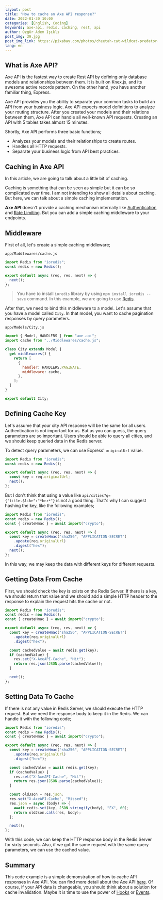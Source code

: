 ```yaml
---
layout: post
title: "How to cache an Axe API response?"
date: 2022-01-30 10:00
categories: [English, Coding]
keywords: axe-api, redis, caching, rest, api
author: Özgür Adem Işıklı
post_img: 39.jpg
post_img_link: https://pixabay.com/photos/cheetah-cat-wildcat-predator-5537416/
lang: en
---
```


## What is Axe API?

Axe API is the fastest way to create Rest API by defining only database models and relationships between them. It is built on Knex.js, and its awesome active records pattern. On the other hand, you have another familiar thing, Express.

Axe API provides you the ability to separate your common tasks to build an API from your business logic. Axe API expects model definitions to analyze your routing structure. After you created your models and their relations between them, Axe API can handle all well-known API requests. Creating an API with 5 tables takes almost 15 minutes.

Shortly, Axe API performs three basic functions;

- Analyzes your models and their relationships to create routes.
- Handles all HTTP requests.
- Separate your business logic from API best practices.

## Caching in Axe API

In this article, we are going to talk about a little bit of caching.

Caching is something that can be seen as simple but it can be so complicated over time. I am not intending to show all details about caching. But here, we can talk about a simple caching implementation.

**Axe API** doesn't provide a caching mechanism internally like [Authentication](https://axe-api.github.io/security/authentication/) and [Rate Limiting](https://axe-api.github.io/security/rate-limiting/). But you can add a simple caching middleware to your endpoints.

## Middleware

First of all, let's create a simple caching middleware;

`app/Middlewares/cache.js`

```js
import Redis from "ioredis";
const redis = new Redis();

export default async (req, res, next) => {
  next();
};
```

> You have to install `ioredis` library by using `npm install ioredis --save` command. In this example, we are going to use [Redis](https://redis.io/).

After that, we need to bind this middleware to a model. Let's assume that you have a model called `City`. In that model, you want to cache pagination responses by query parameters.

`app/Models/City.js`

```js
import { Model, HANDLERS } from "axe-api";
import cache from "../Middlewares/cache.js";

class City extends Model {
  get middlewares() {
    return [
      {
        handler: HANDLERS.PAGINATE,
        middleware: cache,
      },
    ];
  }
}

export default City;
```

## Defining Cache Key

Let's assume that your city API response will be the same for all users. Authentication is not important for us. But as you can guess, the query parameters are so important. Users should be able to query all cities, and we should keep queried data in the Redis server.

To detect query parameters, we can use Express' `originalUrl` value.

```js
import Redis from "ioredis";
const redis = new Redis();

export default async (req, res, next) => {
  const key = req.originalUrl;
  next();
};
```

But I don't think that using a value like `api/cities?q={"title.$like":"*ber*"}` is not a good thing. That's why I can suggest hashing the key, like the following examples;

```js
import Redis from "ioredis";
const redis = new Redis();
const { createHmac } = await import("crypto");

export default async (req, res, next) => {
  const key = createHmac("sha256", "APPLICATION-SECRET")
    .update(req.originalUrl)
    .digest("hex");
  next();
};
```

In this way, we may keep the data with different keys for different requests.

## Getting Data From Cache

First, we should check the key is exists on the Redis Server. If there is a key, we should return that value and we should add a simple HTTP header to the response to explain the request hits the cache or not.

```js
import Redis from "ioredis";
const redis = new Redis();
const { createHmac } = await import("crypto");

export default async (req, res, next) => {
  const key = createHmac("sha256", "APPLICATION-SECRET")
    .update(req.originalUrl)
    .digest("hex");

  const cachedValue = await redis.get(key);
  if (cachedValue) {
    res.set("X-AxeAPI-Cache", "Hit");
    return res.json(JSON.parse(cachedValue));
  }

  next();
};
```

## Setting Data To Cache

If there is not any value in Redis Server, we should execute the HTTP request. But we need the response body to keep it in the Redis. We can handle it with the following code;

```js
import Redis from "ioredis";
const redis = new Redis();
const { createHmac } = await import("crypto");

export default async (req, res, next) => {
  const key = createHmac("sha256", "APPLICATION-SECRET")
    .update(req.originalUrl)
    .digest("hex");

  const cachedValue = await redis.get(key);
  if (cachedValue) {
    res.set("X-AxeAPI-Cache", "Hit");
    return res.json(JSON.parse(cachedValue));
  }

  const oldJson = res.json;
  res.set("X-AxeAPI-Cache", "Missed");
  res.json = async (body) => {
    await redis.set(key, JSON.stringify(body), "EX", 60);
    return oldJson.call(res, body);
  };

  next();
};
```

With this code, we can keep the HTTP response body in the Redis Server for sixty seconds. Also, if we got the same request with the same query parameters, we can use the cached value.

## Summary

This code example is a simple demonstration of how to cache API responses in Axe API. You can find more detail about the Axe API [here](https://axe-api.github.io/getting-started/introduction/). Of course, if your API data is changeable, you should think about a solution for cache invalidation. Maybe it is time to use the power of [Hooks](https://axe-api.github.io/advanced/hooks/) or [Events](https://axe-api.github.io/advanced/hooks/#events).
